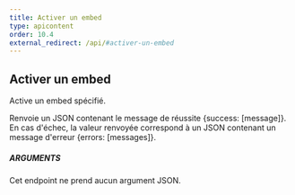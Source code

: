 ```yaml
---
title: Activer un embed
type: apicontent
order: 10.4
external_redirect: /api/#activer-un-embed
---
```


## Activer un embed
Active un embed spécifié.

Renvoie un JSON contenant le message de réussite {success: [message]}. En cas d'échec, la valeur renvoyée correspond à un JSON contenant un message d'erreur {errors: [messages]}.

##### ARGUMENTS

Cet endpoint ne prend aucun argument JSON.
